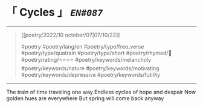 # &#12300; Cycles &#12301; *`EN#087`*

---

> [[poetry/2022/10 october/07|07/10/22]]
> 
> #poetry 
> #poetry/lang/en 
> #poetry/type/free_verse #poetry/type/quatrain #poetry/type/short 
> #poetry/rhymed/🔴 
> #poetry/rating/⭐⭐⭐⭐ 
> #poetry/keywords/melancholy #poetry/keywords/nature #poetry/keywords/motivating #poetry/keywords/depressive #poetry/keywords/futility 

---

The train of time traveling one way
Endless cycles of hope and despair
Now golden hues are everywhere
But spring will come back anyway